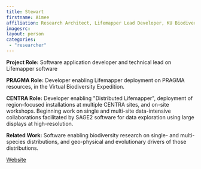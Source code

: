 ```yaml
---
title: Stewart
firstname: Aimee
affiliation: Research Architect, Lifemapper Lead Developer, KU Biodiversity Institute and Natural History Museum, University of Kansas
imagesrc: 
layout: person
categories:
 - "researcher"
---
```


**Project Role:** Software application developer and technical lead on 
                  Lifemapper software

**PRAGMA Role:** Developer enabling Lifemapper deployment
                 on PRAGMA resources,  in the Virtual Biodiversity Expedition.

**CENTRA Role:** Developer enabling "Distributed Lifemapper", deployment of 
                 region-focused installations at multiple CENTRA sites, and 
                 on-site workshops.  Beginning work on single and multi-site 
                 data-intensive collaborations facilitated by SAGE2 software 
                 for data exploration using large displays at high-resolution. 

**Related Work:** Software enabling biodiversity research on single- and 
                  multi-species distributions, and geo-physical and 
                  evolutionary drivers of those distributions.

[Website][1]

[1]: https://biodiversity.ku.edu/informatics/people/aimee-stewart
